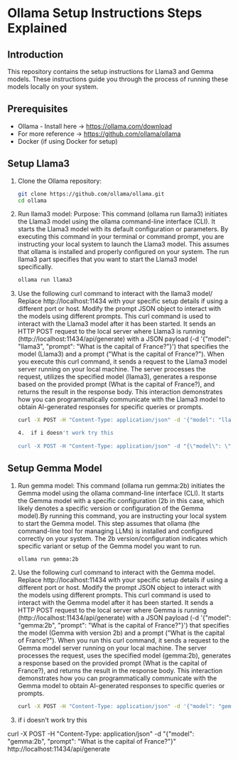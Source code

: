 
# Ollama Setup Instructions Steps Explained

## Introduction
This repository contains the setup instructions for Llama3 and Gemma models. These instructions guide you through the process of running these models locally on your system.

## Prerequisites
- Ollama - Install here -> https://ollama.com/download
- For more reference -> https://github.com/ollama/ollama 
- Docker (if using Docker for setup)

## Setup Llama3
1. Clone the Ollama repository:
   ```bash
   git clone https://github.com/ollama/ollama.git
   cd ollama
   
2. Run llama3 model: Purpose: This command (ollama run llama3) initiates the Llama3 model using the ollama command-line interface (CLI). It starts the Llama3 model with its default configuration or parameters. By executing this command in your terminal or command prompt, you are instructing your local system to launch the Llama3 model. This assumes that ollama is installed and properly configured on your system. The run llama3 part specifies that you want to start the Llama3 model specifically.
   ```bash
   ollama run llama3

3. Use the following curl command to interact with the llama3 model/ Replace http://localhost:11434 with your specific setup details if using a different port or host.
Modify the prompt JSON object to interact with the models using different prompts. This curl command is used to interact with the Llama3 model after it has been started. It sends an HTTP POST request to the local server where Llama3 is running (http://localhost:11434/api/generate) with a JSON payload (-d '{"model": "llama3", "prompt": "What is the capital of France?"}') that specifies the model (Llama3) and a prompt ("What is the capital of France?"). When you execute this curl command, it sends a request to the Llama3 model server running on your local machine. The server processes the request, utilizes the specified model (llama3), generates a response based on the provided prompt (What is the capital of France?), and returns the result in the response body. This interaction demonstrates how you can programmatically communicate with the Llama3 model to obtain AI-generated responses for specific queries or prompts.
   ```bash
   curl -X POST -H "Content-Type: application/json" -d '{"model": "llama3", "prompt": "What is the capital of France?"}'  http://localhost:11434/api/generate

   4.  if i doesn't work try this
 
   curl -X POST -H "Content-Type: application/json" -d "{\"model\": \"llama3\", \"prompt\": \"What is the capital of France?\"}" http://localhost:11434/api/generate


## Setup Gemma Model
1. Run gemma model: This command (ollama run gemma:2b) initiates the Gemma model using the ollama command-line interface (CLI). It starts the Gemma model with a                         specific configuration (2b in this case, which likely denotes a specific version or configuration of the Gemma model).By running this command, you are                        instructing your local system to start the Gemma model. This step assumes that ollama (the command-line tool for managing LLMs) is installed and                              configured correctly on your system. The 2b version/configuration indicates which specific variant or setup of the Gemma model you want to run.
   ```bash
   ollama run gemma:2b

2. Use the following curl command to interact with the Gemma model. Replace http://localhost:11434 with your specific setup details if using a different port or host.
Modify the prompt JSON object to interact with the models using different prompts. This curl command is used to interact with the Gemma model after it has been started. It sends a HTTP POST request to the local server where Gemma is running (http://localhost:11434/api/generate) with a JSON payload (-d '{"model": "gemma:2b", "prompt": "What is the capital of France?"}') that specifies the model (Gemma with version 2b) and a prompt ("What is the capital of France?"). When you run this curl command, it sends a request to the Gemma model server running on your local machine. The server processes the request, uses the specified model (gemma:2b), generates a response based on the provided prompt (What is the capital of France?), and returns the result in the response body. This interaction demonstrates how you can programmatically communicate with the Gemma model to obtain AI-generated responses to specific queries or prompts.
   ```bash
   curl -X POST -H "Content-Type: application/json" -d '{"model": "gemma:2b", "prompt": "What is the capital of France?"}' http://localhost:11434/api/generate

3.  if i doesn't work try this
 
   curl -X POST -H "Content-Type: application/json" -d "{\"model\": \"gemma:2b\", \"prompt\": \"What is the capital of France?\"}" http://localhost:11434/api/generate



